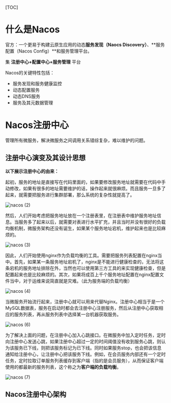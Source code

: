 [TOC]

# 什么是Nacos

官方：一个更易于构建云原生应用的动态**服务发现（Naocs Discovery）**、**服务配置（Nacos Config）**和服务管理平台。

集 **注册中心+配置中心+服务管理** 平台

Nacos的关键特性包括：

- 服务发现和服务健康监控
- 动态配置服务
- 动态DNS服务
- 服务及其元数据管理



# Nacos注册中心

管理所有微服务，解决微服务之间调用关系错综复杂，难以维护的问题。

## 注册中心演变及其设计思想

**以下展示注册中心的由来：**

起初，服务的地址是直接写在代码里面的，如果要修改服务地址就需要在代码中手动修改，如果有很多的地址需要维护的话，操作起来就很麻烦。而且服务一旦多了起来，就需要把服务进行集群部署，那么系统的复杂性就提高了。

![nacos (2)](https://fastly.jsdelivr.net/gh/lqyspace/mypic@master/img1/202406011655075.png)

然后，人们开始考虑把服务地址放在一个注册表里，在注册表中维护服务地址信息。当服务多了起来以后，就需要对表进行水平扩充，并且当时并没有很好的负载均衡机制，微服务架构还没有诞生，如果某个服务地址宕机，维护起来也是比较麻烦的。

![nacos (3)](https://fastly.jsdelivr.net/gh/lqyspace/mypic@master/img1/202406011656453.png)

因此，人们开始使用nginx作为负载均衡的工具。需要把服务列表配置在nginx当中。首先，如果某一条服务地址宕机了，nginx是不能进行健康检查的，无法将这条宕机的服务地址排除在外，当然也可以使用第三方工具的来实现健康检查，但是配置起来也是比较麻烦的。其次，如果将成百上千个服务地址配置在nginx配置文件当中，对于运维来说简直就是灾难。（此为服务端的负载均衡）

![nacos (4)](https://fastly.jsdelivr.net/gh/lqyspace/mypic@master/img1/202406011657307.png)

当微服务开始流行起来，注册中心就可以用来代替Nginx。注册中心相当于是一个MySQL数据表，服务在启动时都会去注册中心注册服务，然后从注册中心获取相应的服务列表，再从服务列表中选择某一台机器获取服务。

![nacos (6)](https://fastly.jsdelivr.net/gh/lqyspace/mypic@master/img1/202406011724597.png)

为了解决上面的问题，在注册中心加入心跳接口。在微服务中加入定时任务，定时向注册中心发送心跳，如果注册中心超过一定的时间阈值没有收到服务心跳，则认为该服务已下线，则把该服务标记为已下线。同时如果服务stop，也会把该信息通知给注册中心，让注册中心把该服务下线。例如，在会员服务内部还有一个定时任务，定时拉取订单服务列表缓存到客户端（指的是会员服务），从而保证客户端使用的都最新的服务列表，这个称之为**客户端的负载均衡**。

![nacos (7)](https://fastly.jsdelivr.net/gh/lqyspace/mypic@master/img1/202406011801864.png)

## Nacos注册中心架构

